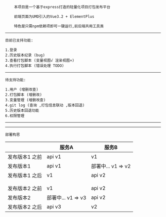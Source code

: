         本项目是一个基于express打造的轻量化项目打包发布平台

        前端页面为UMD引入的Vue3.2 + ElementPlus

        特色是只需npm依赖项即可一键运行,前后端共用工具类

---
    目前已支持功能:

    1.登录
    2.历史版本纪录 (bug)
    3.查看打包脚本 (变量视图√ 渲染视图×)
    4.执行打包脚本 (错误处理 TODO)
---
    待支持功能:

    1.用户 (增删改查)
    2.打包脚本 (增删改)
    3.变量管理 (增删改查)
    4.git log (查询 ,打包信息联动 ,版本回退)
    5.历史版本回退功能
    6.权限管理
---

---
    部署构思
|          | 服务A             | 服务B             |
|----------|-----------------|-----------------|
| 发布版本1 之前 | api v1          | v1              |
| 发布版本1    | api v1          | 部署中... v1 => v2 |
| 发布版本1 之后 | v1              | api v2          |
||||
||||
| 发布版本2 之前 | v1              | api v2          |
| 发布版本2    | 部署中... v1 => v3 | api v2          |
| 发布版本2 之后 | api v3          | v2              |
    
